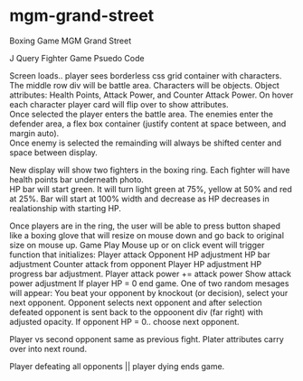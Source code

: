 # mgm-grand-street
Boxing Game MGM Grand Street

J Query Fighter Game Psuedo Code

Screen loads.. player sees borderless css grid container with characters.  The middle row div will be battle area.
Characters will be objects. Object attributes: Health Points, Attack Power, and Counter Attack Power.
On hover each character player card will flip over to show attributes.  
Once selected the player enters the battle area.  The enemies enter the defender area, a flex box container (justify content at space between, and margin auto).  
Once enemy is selected the remainding will always be shifted center and space between display.

New display will show two fighters in the boxing ring.  Each fighter will have health points bar underneath photo.  
HP bar will start green.  It will turn light green at 75%, yellow at 50% and red at 25%.  Bar will start at 100% width and decrease as HP decreases in realationship with starting HP.

Once players are in the ring, the user will be able to press button shaped like a boxing glove that will resize on mouse down and go back to original size on mouse up.
Game Play
Mouse up or on click event will trigger function that initializes:
Player attack
Opponent HP adjustment
HP bar adjustment
Counter attack from opponent
Player HP adjustment
HP progress bar adjustment.
Player attack power += attack power
Show attack power adjustment
If player HP = 0 end game.
One of two random mesages will appear:
You beat your opponent by knockout (or decision), select your next opponent.
Opponent selects next opponent and after selection defeated opponent is sent back to the oppoonent div (far right) with adjusted opacity.
If opponent HP = 0.. choose next opponent.

Player vs second opponent same as previous fight.
Plater attributes carry over into next round.

Player defeating all opponents || player dying ends game.

